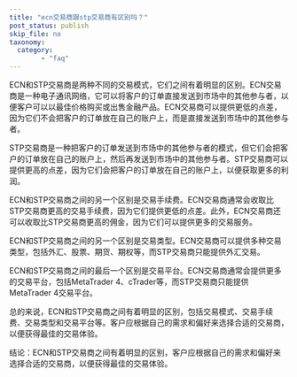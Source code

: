 ```yaml
---
title: "ecn交易商跟stp交易商有区别吗？"
post_status: publish
skip_file: no
taxonomy:
  category:
        - "faq"
---
```


ECN和STP交易商是两种不同的交易模式，它们之间有着明显的区别。ECN交易商是一种电子通讯网络，它可以将客户的订单直接发送到市场中的其他参与者，以便客户可以以最佳价格购买或出售金融产品。ECN交易商可以提供更低的点差，因为它们不会把客户的订单放在自己的账户上，而是直接发送到市场中的其他参与者。

STP交易商是一种把客户的订单发送到市场中的其他参与者的模式，但它们会把客户的订单放在自己的账户上，然后再发送到市场中的其他参与者。STP交易商可以提供更高的点差，因为它们会把客户的订单放在自己的账户上，以便获取更多的利润。

ECN和STP交易商之间的另一个区别是交易手续费。ECN交易商通常会收取比STP交易商更高的交易手续费，因为它们提供更低的点差。此外，ECN交易商还可以收取比STP交易商更高的佣金，因为它们可以提供更多的交易服务。

ECN和STP交易商之间的另一个区别是交易类型。ECN交易商可以提供多种交易类型，包括外汇、股票、期货、期权等，而STP交易商只能提供外汇交易。

ECN和STP交易商之间的最后一个区别是交易平台。ECN交易商通常会提供更多的交易平台，包括MetaTrader 4、cTrader等，而STP交易商只能提供MetaTrader 4交易平台。

总的来说，ECN和STP交易商之间有着明显的区别，包括交易模式、交易手续费、交易类型和交易平台等。客户应根据自己的需求和偏好来选择合适的交易商，以便获得最佳的交易体验。

结论：ECN和STP交易商之间有着明显的区别，客户应根据自己的需求和偏好来选择合适的交易商，以便获得最佳的交易体验。
